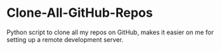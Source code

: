 # Clone-All-GitHub-Repos
Python script to clone all my repos on GitHub, makes it easier on me for setting up a remote development server.
